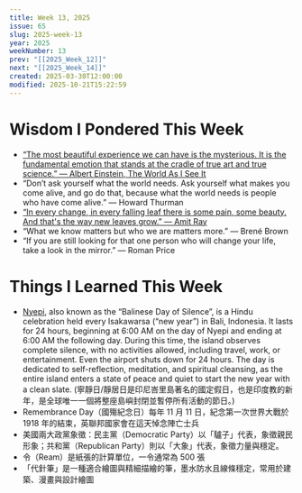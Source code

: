 ```yaml
---
title: Week 13, 2025
issue: 65
slug: 2025-week-13
year: 2025
weekNumber: 13
prev: "[[2025_Week_12]]"
next: "[[2025_Week_14]]"
created: 2025-03-30T12:00:00
modified: 2025-10-21T15:22:59
---
```


# Wisdom I Pondered This Week

* [“The most beautiful experience we can have is the mysterious. It is the fundamental emotion that stands at the cradle of true art and true science.” — Albert Einstein, The World As I See It](https://www.goodreads.com/quotes/4093-the-most-beautiful-experience-we-can-have-is-the-mysterious)
* “Don’t ask yourself what the world needs. Ask yourself what makes you come alive, and go do that, because what the world needs is people who have come alive.” — Howard Thurman
* [“In every change, in every falling leaf there is some pain, some beauty. And that's the way new leaves grow.” ― Amit Ray](https://www.goodreads.com/quotes/3206891-in-every-change-in-every-falling-leaf-there-is-some)
* “What we know matters but who we are matters more.” — Brené Brown
* “If you are still looking for that one person who will change your life, take a look in the mirror.” — Roman Price

# Things I Learned This Week

* [Nyepi](https://www.google.com/search?q=Nyepi), also known as the “Balinese Day of Silence”, is a Hindu celebration held every Isakawarsa (“new year”) in Bali, Indonesia. It lasts for 24 hours, beginning at 6:00 AM on the day of Nyepi and ending at 6:00 AM the following day. During this time, the island observes complete silence, with no activities allowed, including travel, work, or entertainment. Even the airport shuts down for 24 hours. The day is dedicated to self-reflection, meditation, and spiritual cleansing, as the entire island enters a state of peace and quiet to start the new year with a clean slate. (寧靜日/靜居日是印尼峇里島著名的國定假日，也是印度教的新年，是全球唯一一個將整座島嶼封閉並暫停所有活動的節日。)
* Remembrance Day（國殤紀念日）每年 11 月 11 日，紀念第一次世界大戰於 1918 年的結束，英聯邦國家會在這天悼念陣亡士兵
* 美國兩大政黨象徵：民主黨（Democratic Party）以「驢子」代表，象徵親民形象；共和黨（Republican Party）則以「大象」代表，象徵力量與穩定。
* 令（Ream）是紙張的計算單位，一令通常為 500 張
* 「代針筆」是一種適合繪圖與精細描繪的筆，墨水防水且線條穩定，常用於建築、漫畫與設計繪圖
